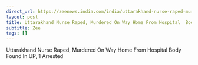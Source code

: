 ```yaml
---
direct_url: https://zeenews.india.com/india/uttarakhand-nurse-raped-murdered-on-way-home-from-hospital-body-found-in-up-1-arrested-2778608.html
layout: post
title: Uttarakhand Nurse Raped, Murdered On Way Home From Hospital  Body Found In UP, 1 Arrested
subtitle: Zee
tags: []
---
```


Uttarakhand Nurse Raped, Murdered On Way Home From Hospital  Body Found In UP, 1 Arrested
